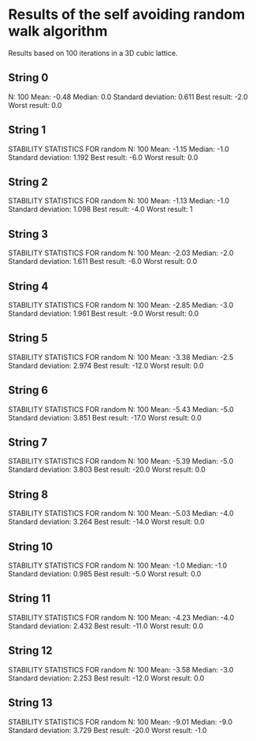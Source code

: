 # Results of the self avoiding random walk algorithm
Results based on 100 iterations in a 3D cubic lattice.

## String 0
N: 100
Mean: -0.48
Median: 0.0
Standard deviation: 0.611
Best result: -2.0
Worst result: 0.0

## String 1
STABILITY STATISTICS FOR random
N: 100
Mean: -1.15
Median: -1.0
Standard deviation: 1.192
Best result: -6.0
Worst result: 0.0

## String 2
STABILITY STATISTICS FOR random
N: 100
Mean: -1.13
Median: -1.0
Standard deviation: 1.098
Best result: -4.0
Worst result: 1

## String 3
STABILITY STATISTICS FOR random
N: 100
Mean: -2.03
Median: -2.0
Standard deviation: 1.611
Best result: -6.0
Worst result: 0.0

## String 4
STABILITY STATISTICS FOR random
N: 100
Mean: -2.85
Median: -3.0
Standard deviation: 1.961
Best result: -9.0
Worst result: 0.0

## String 5
STABILITY STATISTICS FOR random
N: 100
Mean: -3.38
Median: -2.5
Standard deviation: 2.974
Best result: -12.0
Worst result: 0.0

## String 6
STABILITY STATISTICS FOR random
N: 100
Mean: -5.43
Median: -5.0
Standard deviation: 3.851
Best result: -17.0
Worst result: 0.0

## String 7
STABILITY STATISTICS FOR random
N: 100
Mean: -5.39
Median: -5.0
Standard deviation: 3.803
Best result: -20.0
Worst result: 0.0

## String 8
STABILITY STATISTICS FOR random
N: 100
Mean: -5.03
Median: -4.0
Standard deviation: 3.264
Best result: -14.0
Worst result: 0.0

## String 10
STABILITY STATISTICS FOR random
N: 100
Mean: -1.0
Median: -1.0
Standard deviation: 0.985
Best result: -5.0
Worst result: 0.0

## String 11
STABILITY STATISTICS FOR random
N: 100
Mean: -4.23
Median: -4.0
Standard deviation: 2.432
Best result: -11.0
Worst result: 0.0

## String 12
STABILITY STATISTICS FOR random
N: 100
Mean: -3.58
Median: -3.0
Standard deviation: 2.253
Best result: -12.0
Worst result: 0.0

## String 13
STABILITY STATISTICS FOR random
N: 100
Mean: -9.01
Median: -9.0
Standard deviation: 3.729
Best result: -20.0
Worst result: -1.0
